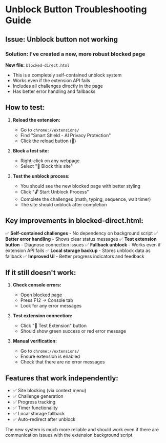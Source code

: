 # Unblock Button Troubleshooting Guide

## Issue: Unblock button not working

### Solution: I've created a new, more robust blocked page

**New file:** `blocked-direct.html`
- This is a completely self-contained unblock system
- Works even if the extension API fails
- Includes all challenges directly in the page
- Has better error handling and fallbacks

## How to test:

1. **Reload the extension:**
   - Go to `chrome://extensions/`
   - Find "Smart Shield - AI Privacy Protection"
   - Click the reload button (🔄)

2. **Block a test site:**
   - Right-click on any webpage
   - Select "🚫 Block this site"

3. **Test the unblock process:**
   - You should see the new blocked page with better styling
   - Click "🔓 Start Unblock Process"
   - Complete the challenges (math, typing, sequence, wait timer)
   - The site should unblock after completion

## Key improvements in blocked-direct.html:

✅ **Self-contained challenges** - No dependency on background script
✅ **Better error handling** - Shows clear status messages
✅ **Test extension button** - Diagnose connection issues
✅ **Fallback unblock** - Works even if extension API fails
✅ **Local storage backup** - Stores unblock data as fallback
✅ **Improved UI** - Better progress indicators and feedback

## If it still doesn't work:

1. **Check console errors:**
   - Open blocked page
   - Press F12 → Console tab
   - Look for any error messages

2. **Test extension connection:**
   - Click "🔧 Test Extension" button
   - Should show green success or red error message

3. **Manual verification:**
   - Go to `chrome://extensions/`
   - Ensure extension is enabled
   - Check that there are no error messages

## Features that work independently:

- ✅ Site blocking (via context menu)
- ✅ Challenge generation
- ✅ Progress tracking
- ✅ Timer functionality
- ✅ Local storage fallback
- ✅ Auto-redirect after unblock

The new system is much more reliable and should work even if there are communication issues with the extension background script.
